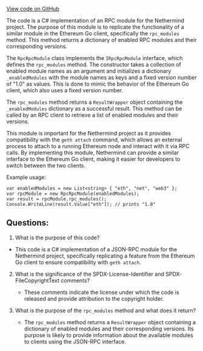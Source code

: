 [View code on GitHub](https://github.com/nethermindeth/nethermind/Nethermind.JsonRpc/Modules/Module/RpcRpcModule.cs)

The code is a C# implementation of an RPC module for the Nethermind project. The purpose of this module is to replicate the functionality of a similar module in the Ethereum Go client, specifically the `rpc_modules` method. This method returns a dictionary of enabled RPC modules and their corresponding versions.

The `RpcRpcModule` class implements the `IRpcRpcModule` interface, which defines the `rpc_modules` method. The constructor takes a collection of enabled module names as an argument and initializes a dictionary `_enabledModules` with the module names as keys and a fixed version number of "1.0" as values. This is done to mimic the behavior of the Ethereum Go client, which also uses a fixed version number.

The `rpc_modules` method returns a `ResultWrapper` object containing the `_enabledModules` dictionary as a successful result. This method can be called by an RPC client to retrieve a list of enabled modules and their versions.

This module is important for the Nethermind project as it provides compatibility with the `geth attach` command, which allows an external process to attach to a running Ethereum node and interact with it via RPC calls. By implementing this module, Nethermind can provide a similar interface to the Ethereum Go client, making it easier for developers to switch between the two clients.

Example usage:

```
var enabledModules = new List<string> { "eth", "net", "web3" };
var rpcModule = new RpcRpcModule(enabledModules);
var result = rpcModule.rpc_modules();
Console.WriteLine(result.Value["eth"]); // prints "1.0"
```
## Questions: 
 1. What is the purpose of this code?
   - This code is a C# implementation of a JSON-RPC module for the Nethermind project, specifically replicating a feature from the Ethereum Go client to ensure compatibility with `geth attach`.

2. What is the significance of the SPDX-License-Identifier and SPDX-FileCopyrightText comments?
   - These comments indicate the license under which the code is released and provide attribution to the copyright holder.

3. What is the purpose of the `rpc_modules` method and what does it return?
   - The `rpc_modules` method returns a `ResultWrapper` object containing a dictionary of enabled modules and their corresponding versions. Its purpose is likely to provide information about the available modules to clients using the JSON-RPC interface.